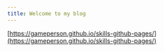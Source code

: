 ```yaml
---
title: Welcome to my blog
---
```


[https://gameperson.github.io/skills-github-pages/](https://gameperson.github.io/skills-github-pages/)
